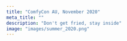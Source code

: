 ```yaml
---
title: "ComfyCon AU, November 2020"
meta_title: ""
description: "Don't get fried, stay inside"
image: "images/summer_2020.png"
---
```

